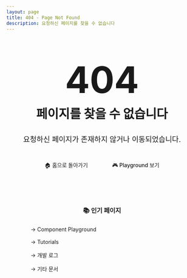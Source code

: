 ```yaml
---
layout: page
title: 404 - Page Not Found
description: 요청하신 페이지를 찾을 수 없습니다
---
```


<style scoped>
.not-found {
  text-align: center;
  padding: 4rem 2rem;
}

.not-found h1 {
  font-size: 6rem;
  font-weight: 700;
  color: var(--vp-c-brand-1);
  margin: 0;
  line-height: 1;
}

.not-found h2 {
  font-size: 2rem;
  margin: 1rem 0;
  color: var(--vp-c-text-1);
}

.not-found p {
  font-size: 1.2rem;
  color: var(--vp-c-text-2);
  margin: 2rem 0;
}

.not-found .actions {
  display: flex;
  gap: 1rem;
  justify-content: center;
  margin-top: 2rem;
}

.not-found .button {
  display: inline-block;
  padding: 0.75rem 1.5rem;
  border-radius: 8px;
  font-weight: 500;
  text-decoration: none;
  transition: all 0.2s;
}

.not-found .button-primary {
  background: var(--vp-c-brand-1);
  color: var(--vp-c-white);
}

.not-found .button-primary:hover {
  background: var(--vp-c-brand-2);
}

.not-found .button-secondary {
  background: var(--vp-c-bg-soft);
  color: var(--vp-c-text-1);
  border: 1px solid var(--vp-c-divider);
}

.not-found .button-secondary:hover {
  border-color: var(--vp-c-brand-1);
  color: var(--vp-c-brand-1);
}

.not-found .suggestions {
  margin-top: 3rem;
  padding: 2rem;
  background: var(--vp-c-bg-soft);
  border-radius: 8px;
  max-width: 600px;
  margin-left: auto;
  margin-right: auto;
}

.not-found .suggestions h3 {
  margin-top: 0;
  color: var(--vp-c-text-1);
}

.not-found .suggestions ul {
  list-style: none;
  padding: 0;
  text-align: left;
}

.not-found .suggestions li {
  padding: 0.5rem 0;
}

.not-found .suggestions a {
  color: var(--vp-c-brand-1);
  text-decoration: none;
}

.not-found .suggestions a:hover {
  text-decoration: underline;
}
</style>

<div class="not-found">
  <h1>404</h1>
  <h2>페이지를 찾을 수 없습니다</h2>
  <p>요청하신 페이지가 존재하지 않거나 이동되었습니다.</p>
  
  <div class="actions">
    <a href="/" class="button button-primary">🏠 홈으로 돌아가기</a>
    <a href="/playground" class="button button-secondary">🎮 Playground 보기</a>
  </div>

  <div class="suggestions">
    <h3>📚 인기 페이지</h3>
    <ul>
      <li>→ <a href="/playground">Component Playground</a></li>
      <li>→ <a href="/tutorials/">Tutorials</a></li>
      <li>→ <a href="/dev-log/">개발 로그</a></li>
      <li>→ <a href="/etc/">기타 문서</a></li>
    </ul>
  </div>
</div>
